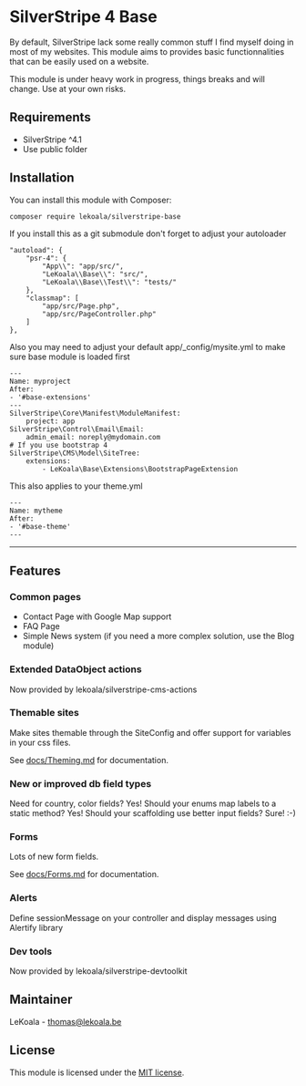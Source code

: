 # SilverStripe 4 Base

By default, SilverStripe lack some really common stuff I find myself doing in most of my websites.
This module aims to provides basic functionnalities that can be easily used on a website.

This module is under heavy work in progress, things breaks and will change. Use at your own risks.

## Requirements

* SilverStripe ^4.1
* Use public folder

## Installation

You can install this module with Composer:

```
composer require lekoala/silverstripe-base
```

If you install this as a git submodule don't forget to adjust your autoloader

    "autoload": {
        "psr-4": {
            "App\\": "app/src/",
            "LeKoala\\Base\\": "src/",
            "LeKoala\\Base\\Test\\": "tests/"
        },
        "classmap": [
            "app/src/Page.php",
            "app/src/PageController.php"
        ]
    },

Also you may need to adjust your default app/_config/mysite.yml to make sure base module is loaded first

    ---
    Name: myproject
    After:
    - '#base-extensions'
    ---
    SilverStripe\Core\Manifest\ModuleManifest:
        project: app
    SilverStripe\Control\Email\Email:
        admin_email: noreply@mydomain.com
    # If you use bootstrap 4
    SilverStripe\CMS\Model\SiteTree:
        extensions:
            - LeKoala\Base\Extensions\BootstrapPageExtension

This also applies to your theme.yml

    ---
    Name: mytheme
    After:
    - '#base-theme'
    ---

---

## Features

### Common pages

- Contact Page with Google Map support
- FAQ Page
- Simple News system (if you need a more complex solution, use the Blog module)

### Extended DataObject actions

Now provided by lekoala/silverstripe-cms-actions

### Themable sites

Make sites themable through the SiteConfig and offer support for variables in your css files.

See [docs/Theming.md](docs/Theming.md) for documentation.

### New or improved db field types

Need for country, color fields? Yes!
Should your enums map labels to a static method? Yes!
Should your scaffolding use better input fields? Sure!
:-)

### Forms

Lots of new form fields.

See [docs/Forms.md](docs/Forms.md) for documentation.

### Alerts

Define sessionMessage on your controller and display messages using Alertify library

### Dev tools

Now provided by lekoala/silverstripe-devtoolkit

## Maintainer

LeKoala - thomas@lekoala.be

## License

This module is licensed under the [MIT license](LICENSE).
